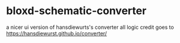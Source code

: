# bloxd-schematic-converter
a nicer ui version of hansdiewurts's converter
all logic credit goes to https://hansdiewurst.github.io/converter/
